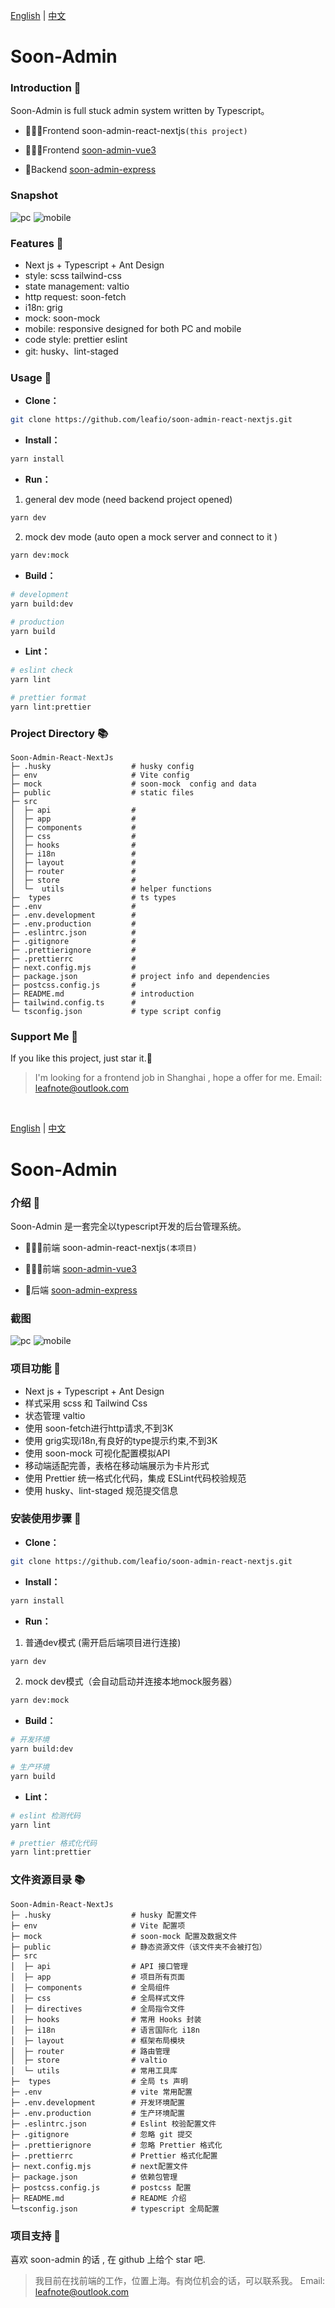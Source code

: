 [English](#soon-admin) | [中文](#soon-admin-1)

# Soon-Admin

### Introduction 📖

Soon-Admin is full stuck admin system written by Typescript。

- 🧑‍🤝‍🧑Frontend soon-admin-react-nextjs`(this project)`

- 🧑‍🤝‍🧑Frontend [soon-admin-vue3](https://github.com/leafio/soon-admin-vue3)

- 👭Backend [soon-admin-express](https://github.com/leafio/soon-admin-express)

### Snapshot

![pc](https://raw.githubusercontent.com/leafio/soon-admin-react-nextjs/main/public/pc-en.png)
![mobile](https://raw.githubusercontent.com/leafio/soon-admin-react-nextjs/main/public/mobile-en.png)

### Features 🔨

- Next js + Typescript + Ant Design
- style: scss tailwind-css
- state management: valtio
- http request: soon-fetch
- i18n: grig
- mock: soon-mock
- mobile: responsive designed for both PC and mobile
- code style: prettier eslint
- git: husky、lint-staged

### Usage 📔

- **Clone：**

```bash
git clone https://github.com/leafio/soon-admin-react-nextjs.git
```

- **Install：**

```bash
yarn install
```

- **Run：**

1.  general dev mode (need backend project opened)

```bash
yarn dev
```

2.  mock dev mode (auto open a mock server and connect to it )

```bash
yarn dev:mock
```

- **Build：**

```bash
# development
yarn build:dev

# production
yarn build
```

- **Lint：**

```bash
# eslint check
yarn lint

# prettier format
yarn lint:prettier
```

### Project Directory 📚

```text
Soon-Admin-React-NextJs
├─ .husky                  # husky config
├─ env                     # Vite config
├─ mock                    # soon-mock  config and data
├─ public                  # static files
├─ src
│  ├─ api                  #
│  ├─ app                  # 
│  ├─ components           #
│  ├─ css                  #
│  ├─ hooks                #
│  ├─ i18n                 #
│  ├─ layout               #
│  ├─ router               #
│  ├─ store                # 
│  └─  utils               # helper functions
├─  types                  # ts types
├─ .env                    #
├─ .env.development        #
├─ .env.production         #
├─ .eslintrc.json          #
├─ .gitignore              #
├─ .prettierignore         #
├─ .prettierrc             #
├─ next.config.mjs         #
├─ package.json            # project info and dependencies
├─ postcss.config.js       #
├─ README.md               # introduction
├─ tailwind.config.ts      # 
└─ tsconfig.json           # type script config

```

### Support Me 🍵

If you like this project, just star it.🚀

> I'm looking for a frontend job in Shanghai , hope a offer for me.
> Email: leafnote@outlook.com

<br />

[English](#soon-admin) | [中文](#soon-admin-1)

# Soon-Admin

### 介绍 📖

Soon-Admin 是一套完全以typescript开发的后台管理系统。
- 🧑‍🤝‍🧑前端 soon-admin-react-nextjs`(本项目)`

- 🧑‍🤝‍🧑前端 [soon-admin-vue3](https://github.com/leafio/soon-admin-vue3)

- 👭后端 [soon-admin-express](https://github.com/leafio/soon-admin-express)

### 截图

![pc](https://raw.githubusercontent.com/leafio/soon-admin-react-nextjs/main/public/pc-zh.png)
![mobile](https://raw.githubusercontent.com/leafio/soon-admin-react-nextjs/main/public/mobile-zh.png)

### 项目功能 🔨

- Next js + Typescript + Ant Design
- 样式采用 scss 和 Tailwind Css
- 状态管理 valtio
- 使用 soon-fetch进行http请求,不到3K
- 使用 grig实现i18n,有良好的type提示约束,不到3K
- 使用 soon-mock 可视化配置模拟API
- 移动端适配完善，表格在移动端展示为卡片形式
- 使用 Prettier 统一格式化代码，集成 ESLint代码校验规范
- 使用 husky、lint-staged 规范提交信息

### 安装使用步骤 📔

- **Clone：**

```bash
git clone https://github.com/leafio/soon-admin-react-nextjs.git
```

- **Install：**

```bash
yarn install
```

- **Run：**

1.  普通dev模式 (需开启后端项目进行连接)

```bash
yarn dev
```

2.  mock dev模式（会自动启动并连接本地mock服务器）

```bash
yarn dev:mock
```

- **Build：**

```bash
# 开发环境
yarn build:dev

# 生产环境
yarn build
```

- **Lint：**

```bash
# eslint 检测代码
yarn lint

# prettier 格式化代码
yarn lint:prettier
```

### 文件资源目录 📚

```text
Soon-Admin-React-NextJs
├─ .husky                  # husky 配置文件
├─ env                     # Vite 配置项
├─ mock                    # soon-mock 配置及数据文件
├─ public                  # 静态资源文件（该文件夹不会被打包）
├─ src
│  ├─ api                  # API 接口管理
│  ├─ app                  # 项目所有页面
│  ├─ components           # 全局组件
│  ├─ css                  # 全局样式文件
│  ├─ directives           # 全局指令文件
│  ├─ hooks                # 常用 Hooks 封装
│  ├─ i18n                 # 语言国际化 i18n
│  ├─ layout               # 框架布局模块
│  ├─ router               # 路由管理
│  ├─ store                # valtio
│  └─ utils                # 常用工具库
├─  types                  # 全局 ts 声明
├─ .env                    # vite 常用配置
├─ .env.development        # 开发环境配置
├─ .env.production         # 生产环境配置
├─ .eslintrc.json          # Eslint 校验配置文件
├─ .gitignore              # 忽略 git 提交
├─ .prettierignore         # 忽略 Prettier 格式化
├─ .prettierrc             # Prettier 格式化配置
├─ next.config.mjs         # next配置文件
├─ package.json            # 依赖包管理
├─ postcss.config.js       # postcss 配置
├─ README.md               # README 介绍
└─tsconfig.json            # typescript 全局配置

```

### 项目支持 🍵

喜欢 soon-admin 的话 , 在 github 上给个 star 吧.

> 我目前在找前端的工作，位置上海。有岗位机会的话，可以联系我。
> Email: leafnote@outlook.com
